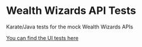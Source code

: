 # Wealth Wizards API Tests

Karate/Java tests for the mock Wealth Wizards APIs

[You can find the UI tests here](https://github.com/jackt24/wealth-wizards-ui-tests)
